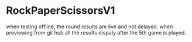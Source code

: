 # RockPaperScissorsV1
when testing offline, the round results are live and not delayed. when previewing from git hub all the results dispaly after the 5th game is played.
